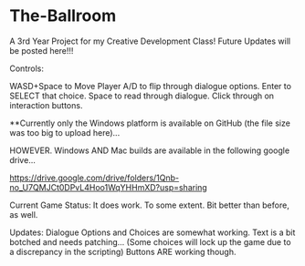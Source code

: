 # The-Ballroom
A 3rd Year Project for my Creative Development Class! Future Updates will be posted here!!!

Controls:

WASD+Space to Move Player
A/D to flip through dialogue options.
Enter to SELECT that choice.
Space to read through dialogue.
Click through on interaction buttons.

**Currently only the Windows platform is available on GitHub (the file size was too big to upload here)... 

HOWEVER.
Windows AND Mac builds are available in the following google drive...

https://drive.google.com/drive/folders/1Qnb-no_U7QMJCt0DPvL4Hoo1WqYHHmXD?usp=sharing

Current Game Status: It does work. To some extent. Bit better than before, as well. 

Updates:
Dialogue Options and Choices are somewhat working. 
Text is a bit botched and needs patching... (Some choices will lock up the game due to a discrepancy in the scripting)
Buttons ARE working though.
